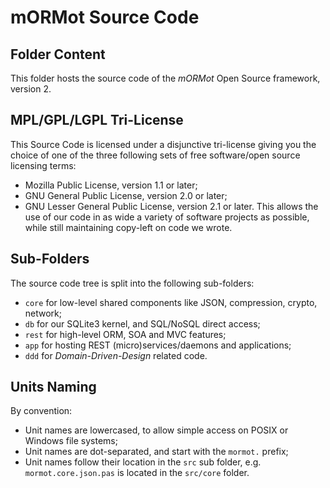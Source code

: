 # mORMot Source Code

## Folder Content

This folder hosts the source code of the *mORMot* Open Source framework, version 2.

## MPL/GPL/LGPL Tri-License

This Source Code is licensed under a disjunctive tri-license giving you the choice of one of the three following sets of free software/open source licensing terms:
 - Mozilla Public License, version 1.1 or later;
 - GNU General Public License, version 2.0 or later;
 - GNU Lesser General Public License, version 2.1 or later.
This allows the use of our code in as wide a variety of software projects as possible, while still maintaining copy-left on code we wrote.

## Sub-Folders

The source code tree is split into the following sub-folders:

- `core` for low-level shared components like JSON, compression, crypto, network;
- `db` for our SQLite3 kernel, and SQL/NoSQL direct access;
- `rest` for high-level ORM, SOA and MVC features;
- `app` for hosting REST (micro)services/daemons and applications;
- `ddd` for *Domain-Driven-Design* related code.


## Units Naming

By convention:
- Unit names are lowercased, to allow simple access on POSIX or Windows file systems;
- Unit names are dot-separated, and start with the `mormot.` prefix;
- Unit names follow their location in the `src` sub folder, e.g. `mormot.core.json.pas` is located in the `src/core` folder.
